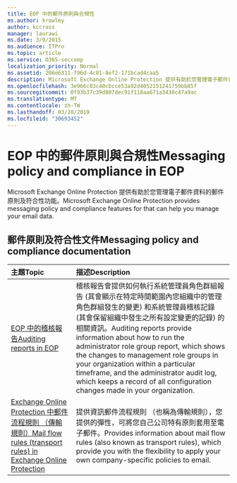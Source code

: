 ```yaml
---
title: EOP 中的郵件原則與合規性
ms.author: krowley
author: kccross
manager: laurawi
ms.date: 3/9/2015
ms.audience: ITPro
ms.topic: article
ms.service: O365-seccomp
localization_priority: Normal
ms.assetid: 206e6311-f96d-4c81-8ef2-171bcad4caa5
description: Microsoft Exchange Online Protection 提供有助於您管理電子郵件資料的郵件原則及符合性功能。
ms.openlocfilehash: 3e966c03c40cbcce53a92d4052151241759bb85f
ms.sourcegitcommit: 0f93b37c39d807dec91f118aa671a3430c47a9ac
ms.translationtype: MT
ms.contentlocale: zh-TW
ms.lasthandoff: 03/20/2019
ms.locfileid: "30693452"
---
```

# <a name="messaging-policy-and-compliance-in-eop"></a><span data-ttu-id="eb727-103">EOP 中的郵件原則與合規性</span><span class="sxs-lookup"><span data-stu-id="eb727-103">Messaging policy and compliance in EOP</span></span>

<span data-ttu-id="eb727-104">Microsoft Exchange Online Protection 提供有助於您管理電子郵件資料的郵件原則及符合性功能。</span><span class="sxs-lookup"><span data-stu-id="eb727-104">Microsoft Exchange Online Protection provides messaging policy and compliance features for that can help you manage your email data.</span></span>
  
## <a name="messaging-policy-and-compliance-documentation"></a><span data-ttu-id="eb727-105">郵件原則及符合性文件</span><span class="sxs-lookup"><span data-stu-id="eb727-105">Messaging policy and compliance documentation</span></span>

|<span data-ttu-id="eb727-106">**主題**</span><span class="sxs-lookup"><span data-stu-id="eb727-106">**Topic**</span></span>|<span data-ttu-id="eb727-107">**描述**</span><span class="sxs-lookup"><span data-stu-id="eb727-107">**Description**</span></span>|
|:-----|:-----|
|[<span data-ttu-id="eb727-108">EOP 中的稽核報告</span><span class="sxs-lookup"><span data-stu-id="eb727-108">Auditing reports in EOP</span></span>](auditing-reports-in-eop.md)|<span data-ttu-id="eb727-109">稽核報告會提供如何執行系統管理員角色群組報告 (其會顯示在特定時間範圍內您組織中的管理角色群組發生的變更) 和系統管理員稽核記錄 (其會保留組織中發生之所有設定變更的記錄) 的相關資訊。</span><span class="sxs-lookup"><span data-stu-id="eb727-109">Auditing reports provide information about how to run the administrator role group report, which shows the changes to management role groups in your organization within a particular timeframe, and the administrator audit log, which keeps a record of all configuration changes made in your organization.</span></span>|
|[<span data-ttu-id="eb727-110">Exchange Online Protection 中郵件流程規則 （傳輸規則）</span><span class="sxs-lookup"><span data-stu-id="eb727-110">Mail flow rules (transport rules) in Exchange Online Protection</span></span>](mail-flow-rules-transport-rules-0.md)|<span data-ttu-id="eb727-111">提供資訊郵件流程規則 （也稱為傳輸規則），您提供的彈性，可將您自己公司特有原則套用至電子郵件。</span><span class="sxs-lookup"><span data-stu-id="eb727-111">Provides information about mail flow rules (also known as transport rules), which provide you with the flexibility to apply your own company-specific policies to email.</span></span>|
